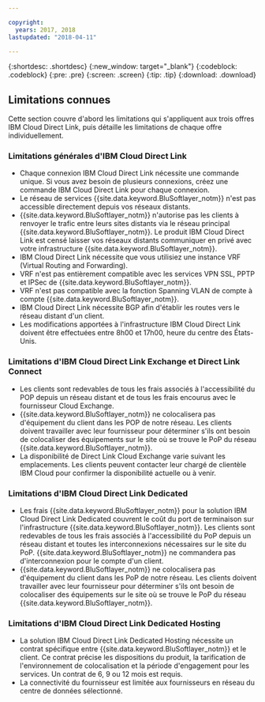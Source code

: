 ```yaml
---

copyright:
  years: 2017, 2018
lastupdated: "2018-04-11"

---
```


{:shortdesc: .shortdesc}
{:new_window: target="_blank"}
{:codeblock: .codeblock}
{:pre: .pre}
{:screen: .screen}
{:tip: .tip}
{:download: .download}

## Limitations connues
Cette section couvre d'abord les limitations qui s'appliquent aux trois offres IBM Cloud Direct Link, puis détaille les limitations de chaque offre individuellement.

### Limitations générales d'IBM Cloud Direct Link
 * Chaque connexion IBM Cloud Direct Link nécessite une commande unique. Si vous avez besoin de plusieurs connexions, créez une commande IBM Cloud Direct Link pour chaque connexion.
 * Le réseau de services {{site.data.keyword.BluSoftlayer_notm}} n'est pas accessible directement depuis vos réseaux distants.
 * {{site.data.keyword.BluSoftlayer_notm}} n'autorise pas les clients à renvoyer le trafic entre leurs sites distants via le réseau principal {{site.data.keyword.BluSoftlayer_notm}}. Le produit IBM Cloud Direct Link est censé laisser vos réseaux distants communiquer en privé avec votre infrastructure {{site.data.keyword.BluSoftlayer_notm}}.
 * IBM Cloud Direct Link nécessite que vous utilisiez une instance VRF (Virtual Routing and Forwarding).
 * VRF n'est pas entièrement compatible avec les services VPN SSL, PPTP et IPSec de {{site.data.keyword.BluSoftlayer_notm}}.
 * VRF n'est pas compatible avec la fonction Spanning VLAN de compte à compte {{site.data.keyword.BluSoftlayer_notm}}.
 * IBM Cloud Direct Link nécessite BGP afin d'établir les routes vers le réseau distant d'un client.
 * Les modifications apportées à l'infrastructure IBM Cloud Direct Link doivent être effectuées entre 8h00 et 17h00, heure du centre des États-Unis.
 
### Limitations d'IBM Cloud Direct Link Exchange et Direct Link Connect
 * Les clients sont redevables de tous les frais associés à l'accessibilité du POP depuis un réseau distant et de tous les frais encourus avec le fournisseur Cloud Exchange.
 * {{site.data.keyword.BluSoftlayer_notm}} ne colocalisera pas d'équipement du client dans les POP de notre réseau. Les clients doivent travailler avec leur fournisseur pour déterminer s'ils ont besoin de colocaliser des équipements sur le site où se trouve le PoP du réseau {{site.data.keyword.BluSoftlayer_notm}}.
 * La disponibilité de Direct Link Cloud Exchange varie suivant les emplacements. Les clients peuvent contacter leur chargé de clientèle IBM Cloud pour confirmer la disponibilité actuelle ou à venir.
 
### Limitations d'IBM Cloud Direct Link Dedicated
 * Les frais {{site.data.keyword.BluSoftlayer_notm}} pour la solution IBM Cloud Direct Link Dedicated couvrent le coût du port de terminaison sur l'infrastructure {{site.data.keyword.BluSoftlayer_notm}}. Les clients sont redevables de tous les frais associés à l'accessibilité du PoP depuis un réseau distant et toutes les interconnexions nécessaires sur le site du PoP.  {{site.data.keyword.BluSoftlayer_notm}} ne commandera pas d'interconnexion pour le compte d'un client.
 * {{site.data.keyword.BluSoftlayer_notm}} ne colocalisera pas d'équipement du client dans les PoP de notre réseau. Les clients doivent travailler avec leur fournisseur pour déterminer s'ils ont besoin de colocaliser des équipements sur le site où se trouve le PoP du réseau {{site.data.keyword.BluSoftlayer_notm}}.

### Limitations d'IBM Cloud Direct Link Dedicated Hosting
 * La solution IBM Cloud Direct Link Dedicated Hosting nécessite un contrat spécifique entre {{site.data.keyword.BluSoftlayer_notm}} et le client. Ce contrat précise les dispositions du produit, la tarification de l'environnement de colocalisation et la période d'engagement pour les services. Un contrat de 6, 9 ou 12 mois est requis.
 * La connectivité du fournisseur est limitée aux fournisseurs en réseau du centre de données sélectionné.
